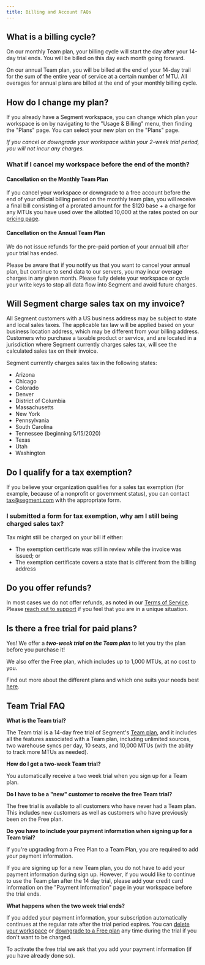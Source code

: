 ```yaml
---
title: Billing and Account FAQs
---
```


## What is a billing cycle?

On our monthly Team plan, your billing cycle will start the day after your 14-day trial ends. You will be billed on this day each month going forward. 

On our annual Team plan, you will be billed at the end of your 14-day trail for the sum of the entire year of service at a certain number of MTU. All overages for annual plans are billed at the end of your monthly billing cycle.


## How do I change my plan?

If you already have a Segment workspace, you can change which plan your workspace is on by navigating to the "Usage & Billing" menu, then finding the "Plans" page. You can select your new plan on the "Plans" page.

_If you cancel or downgrade your workspace within your 2-week trial period, you will not incur any charges._

### What if I cancel my workspace before the end of the month?

#### Cancellation on the Monthly Team Plan

If you cancel your workspace or downgrade to a free account before the end of your official billing period on the monthly team plan, you will receive a final bill consisting of a prorated amount for the $120 base + a charge for any MTUs you have used over the allotted 10,000 at the rates posted on our [pricing page](https://segment.com/pricing).

#### Cancellation on the Annual Team Plan

We do not issue refunds for the pre-paid portion of your annual bill after your trial has ended.

Please be aware that if you notify us that you want to cancel your annual plan, but continue to send data to our servers, you may incur overage charges in any given month. Please fully delete your workspace or cycle your write keys to stop all data flow into Segment and avoid future charges.


## Will Segment charge sales tax on my invoice?

All Segment customers with a US business address may be subject to state and local sales taxes. The applicable tax law will be applied based on your business location address, which may be different from your billing address. Customers who purchase a taxable product or service, and are located in a jurisdiction where Segment currently charges sales tax, will see the calculated sales tax on their invoice.

Segment currently charges sales tax in the following states:

- Arizona
- Chicago
- Colorado
- Denver
- District of Columbia
- Massachusetts
- New York
- Pennsylvania
- South Carolina
- Tennessee (beginning 5/15/2020)
- Texas
- Utah
- Washington

## Do I qualify for a tax exemption?

If you believe your organization qualifies for a sales tax exemption (for example, because of a nonprofit or government status), you can contact [tax@segment.com](mailto:tax@segment.com) with the appropriate form.

### I submitted a form for tax exemption, why am I still being charged sales tax?

Tax might still be charged on your bill if either:

- The exemption certificate was still in review while the invoice was issued; or
- The exemption certificate covers a state that is different from the billing address


## Do you offer refunds?

In most cases we do not offer refunds, as noted in our [Terms of Service](https://segment.com/legal/terms/). Please [reach out to support](https://segment.com/help/contact) if you feel that you are in a unique situation.

## Is there a free trial for paid plans?

Yes! We offer a _**two-week trial on the Team plan**_ to let you try the plan before you purchase it! 

We also offer the Free plan, which includes up to 1,000 MTUs, at no cost to you. 

Find out more about the different plans and which one suits your needs best [here](https://segment.com/pricing). 

## Team Trial FAQ

**What is the Team trial?**

The Team trial is a 14-day free trial of Segment's [Team plan](https://segment.com/pricing), and it includes all the features associated with a Team plan, including unlimited sources, two warehouse syncs per day, 10 seats, and 10,000 MTUs (with the ability to track more MTUs as needed).

**How do I get a two-week Team trial?**

You automatically receive a two week trial when you sign up for a Team plan. 

**Do I have to be a "new" customer to receive the free Team trial?**

The free trial is available to all customers who have never had a Team plan. This includes new customers as well as customers who have previously been on the Free plan. 

**Do you have to include your payment information when signing up for a Team trial?**

If you're upgrading from a Free Plan to a Team Plan, you are required to add your payment information. 

If you are signing up for a new Team plan, you do not have to add your payment information during sign up. However, if you would like to continue to use the Team plan after the 14 day trial, please add your credit card information on the "Payment Information" page in your workspace before the trial ends. 

**What happens when the two week trial ends?**

If you added your payment information, your subscription automatically continues at the regular rate after the trial period expires. You can [delete your workspace](/docs/guides/usage-and-billing/account-management/#how-do-i-delete-my-workspace-entirely) or [downgrade to a Free plan](/docs/guides/usage-and-billing/billing/#how-do-i-change-my-plan) any time during the trial if you don't want to be charged.

To activate the free trial we ask that you add your payment information (if you have already done so).
